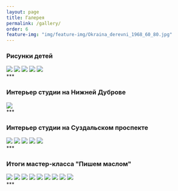 ```yaml
---
layout: page
title: Галерея
permalink: /gallery/
order: 6
feature-img: "img/feature-img/Okraina_derevni_1968_60_80.jpg"
---
```

<h3>Рисунки детей</h3>
<div class="fotorama"
     data-width="100%"
     data-ratio="800/600"
     data-nav="thumbs"
     data-arrows="true">
  <img src="/img/children/1.jpg">
  <img src="/img/children/2.jpg">
  <img src="/img/children/3.jpg">
  <img src="/img/children/4.jpg">
  <img src="/img/children/5.jpg">
</div>
***
<h3>Интерьер студии на Нижней Дуброве</h3>
<div class="fotorama"
     data-width="100%"
     data-ratio="800/600"
     data-nav="thumbs"
     data-arrows="true">
  <img src="/img/inter_nizhdubrova/1.jpg">
</div>
***
<h3>Интерьер студии на Суздальском проспекте</h3>
<div class="fotorama"
     data-width="100%"
     data-ratio="800/600"
     data-nav="thumbs"
     data-arrows="true">
  <img src="/img/inter_suzdalskii/1.jpg">
  <img src="/img/inter_suzdalskii/2.jpg">
  <img src="/img/inter_suzdalskii/3.jpg">
  <img src="/img/inter_suzdalskii/4.jpg">
  <img src="/img/inter_suzdalskii/5.jpg">
</div>
***
<h3>Итоги мастер-класса "Пишем маслом"</h3>
<div class="fotorama"
     data-width="100%"
     data-ratio="800/600"
     data-nav="thumbs"
     data-arrows="true">
  <img src="/img/master_class_maslo/1.jpg">
  <img src="/img/master_class_maslo/2.jpg">
  <img src="/img/master_class_maslo/3.jpg">
  <img src="/img/master_class_maslo/4.jpg">
  <img src="/img/master_class_maslo/5.jpg">
  <img src="/img/master_class_maslo/6.jpg">
  <img src="/img/master_class_maslo/7.jpg">
  <img src="/img/master_class_maslo/8.jpg">
  <img src="/img/master_class_maslo/9.jpg">
</div>
***